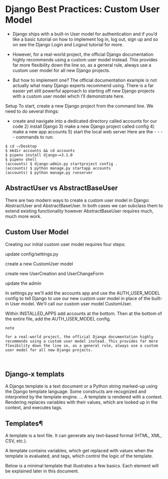 # Django Best Practices: Custom User Model

- Django ships with a built-in User model for authentication and if you’d like a basic tutorial on how to implement log in, log out, sign up and so on see the Django Login and Logout tutorial for more.

- However, for a real-world project, the official Django documentation highly recommends using a custom user model instead. This provides far more flexibility down the line so, as a general rule, always use a custom user model for all new Django projects.

- But how to implement one? The official documentation example is not actually what many Django experts recommend using. There is a far easier yet still powerful approach to starting off new Django projects with a custom user model which I’ll demonstrate here.

Setup To start, create a new Django project from the command line. We need to do several things:

- create and navigate into a dedicated directory called accounts for our code 2) install Django 3) make a new Django project called config 4) make a new app accounts 5) start the local web server Here are the - - - - commands to run:
```
$ cd ~/Desktop
$ mkdir accounts && cd accounts
$ pipenv install django~=3.1.0
$ pipenv shell
(accounts) $ django-admin.py startproject config .
(accounts) $ python manage.py startapp accounts
(accounts) $ python manage.py runserver
```
## AbstractUser vs AbstractBaseUser
There are two modern ways to create a custom user model in Django: AbstractUser and AbstractBaseUser. In both cases we can subclass them to extend existing functionality however AbstractBaseUser requires much, much more work.

## Custom User Model
Creating our initial custom user model requires four steps:

update config/settings.py

create a new CustomUser model

create new UserCreation and UserChangeForm

update the admin

In settings.py we'll add the accounts app and use the AUTH_USER_MODEL config to tell Django to use our new custom user model in place of the built-in User model. We'll call our custom user model CustomUser.

Within INSTALLED_APPS add accounts at the bottom. Then at the bottom of the entire file, add the AUTH_USER_MODEL config.

```
note

for a real-world project, the official Django documentation highly recommends using a custom user model instead. This provides far more flexibility down the line so, as a general rule, always use a custom user model for all new Django projects.



```

## Django-x templats


A Django template is a text document or a Python string marked-up using the Django template language. Some constructs are recognized and interpreted by the template engine. ... A template is rendered with a context. Rendering replaces variables with their values, which are looked up in the context, and executes tags.


## Templates¶

A template is a text file. It can generate any text-based format (HTML, XML, CSV, etc.).

A template contains variables, which get replaced with values when the template is evaluated, and tags, which control the logic of the template.

Below is a minimal template that illustrates a few basics. Each element will be explained later in this document.
